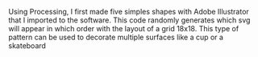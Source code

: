 Using Processing, I first made five simples shapes with Adobe Illustrator that I imported to the software. This code randomly generates which svg will appear in which order with the layout of a grid 18x18.
This type of pattern can be used to decorate multiple surfaces like a cup or a skateboard
